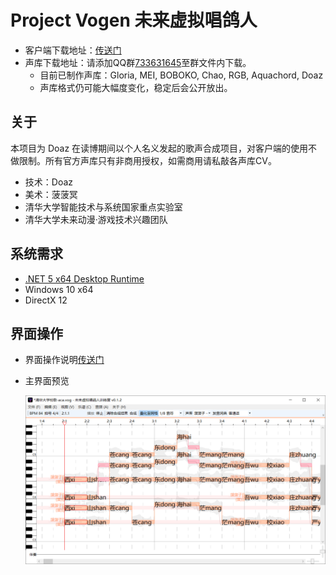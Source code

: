 # Project Vogen 未来虚拟唱鸽人

- 客户端下载地址：[传送门](releases)
- 声库下载地址：请添加QQ群[733631645](https://jq.qq.com/?_wv=1027&k=QPgAUFS6)至群文件内下载。
    - 目前已制作声库：Gloria, MEI, BOBOKO, Chao, RGB, Aquachord, Doaz
    - 声库格式仍可能大幅度变化，稳定后会公开放出。

## 关于

本项目为 Doaz 在读博期间以个人名义发起的歌声合成项目，对客户端的使用不做限制。所有官方声库只有非商用授权，如需商用请私敲各声库CV。

- 技术：Doaz
- 美术：菠菠冥
- 清华大学智能技术与系统国家重点实验室
- 清华大学未来动漫·游戏技术兴趣团队

## 系统需求

- [.NET 5 x64 Desktop Runtime](https://dotnet.microsoft.com/download/dotnet/5.0/runtime)
- Windows 10 x64
- DirectX 12

## 界面操作

- 界面操作说明[传送门](doc/UserInterface.md)

- 主界面预览

  ![主界面](/doc/png/screenshot-0.png)

